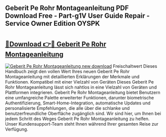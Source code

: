## Geberit Pe Rohr Montageanleitung PDF Download Free - Part-g1V User Guide Repair - Service Owner Edition OYSPK

# <h2><a href="http://df7dw46.blite.top/?on=Geberit+Pe+Rohr+Montageanleitung">🔗Download 👉🔴 Geberit Pe Rohr Montageanleitung</a></h2>

[![Geberit Pe Rohr Montageanleitung new download](https://i.imgur.com/lujVjoI.png)](http://df7dw46.blite.top/?on=Geberit+Pe+Rohr+Montageanleitung)
Freischaltwert Dieses Handbuch zeigt den vollen Wert Ihres neuen Geberit Pe Rohr Montageanleitung mit detaillierten Erklärungen der Merkmale und Funktionen. Kompatibel mit einer Vielzahl von Geräten Dieses Geberit Pe Rohr Montageanleitung lässt sich nahtlos in eine Vielzahl von Geräten und Plattformen integrieren. Geberit Pe Rohr Montageanleitung bietet Benutzern eine umfangreiche Palette erweiterter Funktionen, darunter biometrische Authentifizierung, Smart-Home-Integration, automatische Updates und personalisierte Empfehlungen, die alle über die schlanke und benutzerfreundliche Oberfläche zugänglich sind. Wir sind hier, um Ihnen bei jedem Schritt des Weges Geberit Pe Rohr Montageanleitung zu helfen. Unser Kundensupport-Team steht Ihnen während Ihrer gesamten Reise zur Verfügung.
